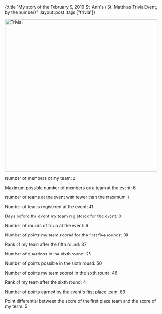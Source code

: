 {:title "My story of the February 9, 2019 St. Ann's / St. Matthias Trivia Event, by the numbers"
:layout :post
:tags  ["trivia"]}

<img src="http://www.szcz.org/img/st-matthias-trivia-2019.png" width="500px" alt="Trivia!"/>

Number of members of my team: 2

Maximum possible number of members on a team at the event: 6

Number of teams at the event with fewer than the maximum: 1

Number of teams registered at the event: 41

Days before the event my team registered for the event: 0

Number of rounds of trivia at the event: 6

Number of points my team scored for the first five rounds: 38

Rank of my team after the fifth round: 37

Number of questions in the sixth round: 25

Number of points possible in the sixth round: 50

Number of points my team scored in the sixth round: 46

Rank of my team after the sixth round: 4

Number of points earned by the event's first place team: 89

Point differential between the score of the first place team and the score of my team: 5

